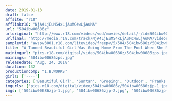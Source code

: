 ```yaml
---
date: 2019-01-13
draft: false
affsite: "r18"
afflinkr18: "NjA4LjEuMS4xLjAuMC4wLjAuMA"
url: "504ibw00686z"
urloriginal: "http://www.r18.com/videos/vod/movies/detail/-/id=504ibw00686z"
urlfinal: "http://media.r18.com/track/NjA4LjEuMS4xLjAuMC4wLjAuMA/videos/vod/movies/detail/-/id=504ibw00686z"
samplevid: "awspv3001.r18.com/litevideo/freepv/5/504/504ibw686z/504ibw686z_dmb_w.mp4"
title: "A Tanned Beautiful Girl Was Going Home From The Pool When She Met Some Bus Molesters No Matter Where She Ran, They Pursued Her And Pranked Her With Outdoor Sex"
mainimgurl: "pics.r18.com/digital/video/504ibw00686z/504ibw00686zps.jpg"
mainimgs: "504ibw00686zps.jpg"
releasedate: "Aug. 24, 2018"
duration: 132
productioncomp: "I.B.WORKS"
girls: ['----']
categories: ['Beautiful Girl', 'Suntan', 'Groping', 'Outdoor', 'Pranks', 'Hi-Def']
imgurls: ['pics.r18.com/digital/video/504ibw00686z/504ibw00686zjp-1.jpg', 'pics.r18.com/digital/video/504ibw00686z/504ibw00686zjp-2.jpg', 'pics.r18.com/digital/video/504ibw00686z/504ibw00686zjp-3.jpg', 'pics.r18.com/digital/video/504ibw00686z/504ibw00686zjp-4.jpg', 'pics.r18.com/digital/video/504ibw00686z/504ibw00686zjp-5.jpg', 'pics.r18.com/digital/video/504ibw00686z/504ibw00686zjp-6.jpg', 'pics.r18.com/digital/video/504ibw00686z/504ibw00686zjp-7.jpg', 'pics.r18.com/digital/video/504ibw00686z/504ibw00686zjp-8.jpg', 'pics.r18.com/digital/video/504ibw00686z/504ibw00686zjp-9.jpg', 'pics.r18.com/digital/video/504ibw00686z/504ibw00686zjp-10.jpg', 'pics.r18.com/digital/video/504ibw00686z/504ibw00686zjp-11.jpg', 'pics.r18.com/digital/video/504ibw00686z/504ibw00686zjp-12.jpg', 'pics.r18.com/digital/video/504ibw00686z/504ibw00686zjp-13.jpg', 'pics.r18.com/digital/video/504ibw00686z/504ibw00686zjp-14.jpg', 'pics.r18.com/digital/video/504ibw00686z/504ibw00686zjp-15.jpg', 'pics.r18.com/digital/video/504ibw00686z/504ibw00686zjp-16.jpg', 'pics.r18.com/digital/video/504ibw00686z/504ibw00686zjp-17.jpg', 'pics.r18.com/digital/video/504ibw00686z/504ibw00686zjp-18.jpg', 'pics.r18.com/digital/video/504ibw00686z/504ibw00686zjp-19.jpg', 'pics.r18.com/digital/video/504ibw00686z/504ibw00686zjp-20.jpg']
imgs: ['504ibw00686zjp-1.jpg', '504ibw00686zjp-2.jpg', '504ibw00686zjp-3.jpg', '504ibw00686zjp-4.jpg', '504ibw00686zjp-5.jpg', '504ibw00686zjp-6.jpg', '504ibw00686zjp-7.jpg', '504ibw00686zjp-8.jpg', '504ibw00686zjp-9.jpg', '504ibw00686zjp-10.jpg', '504ibw00686zjp-11.jpg', '504ibw00686zjp-12.jpg', '504ibw00686zjp-13.jpg', '504ibw00686zjp-14.jpg', '504ibw00686zjp-15.jpg', '504ibw00686zjp-16.jpg', '504ibw00686zjp-17.jpg', '504ibw00686zjp-18.jpg', '504ibw00686zjp-19.jpg', '504ibw00686zjp-20.jpg']
---
```

